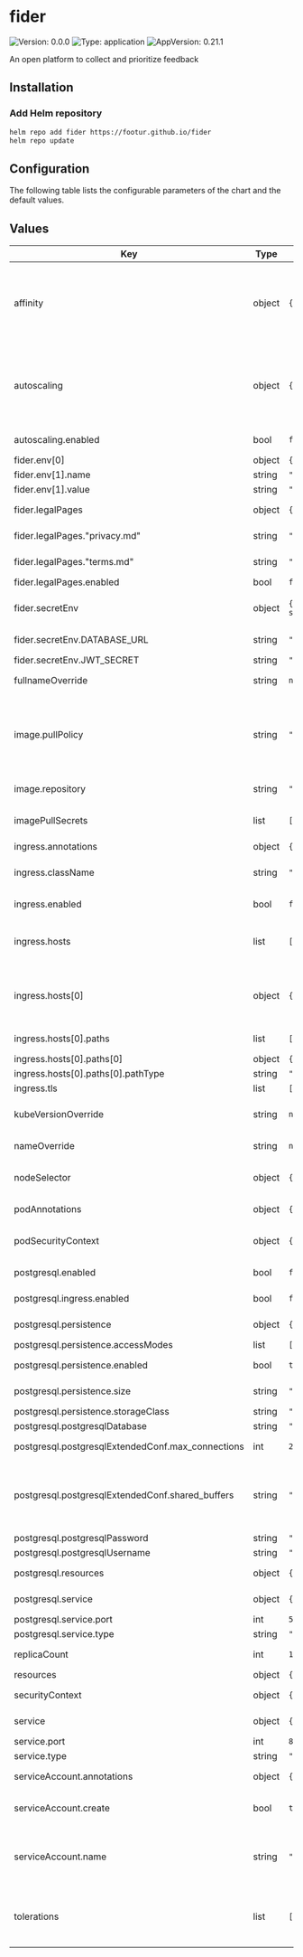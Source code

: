 # fider

![Version: 0.0.0](https://img.shields.io/badge/Version-0.0.0-informational?style=flat-square) ![Type: application](https://img.shields.io/badge/Type-application-informational?style=flat-square) ![AppVersion: 0.21.1](https://img.shields.io/badge/AppVersion-0.21.1-informational?style=flat-square)

An open platform to collect and prioritize feedback

## Installation

### Add Helm repository

```bash
helm repo add fider https://footur.github.io/fider
helm repo update
```

## Configuration

The following table lists the configurable parameters of the chart and the default values.

## Values

| Key | Type | Default | Description |
|-----|------|---------|-------------|
| affinity | object | `{}` | Defines rules for pod scheduling based on node or pod properties, allowing for affinity (preferred) or anti-affinity (avoidance) relationships between pods and nodes |
| autoscaling | object | `{"enabled":false,"maxReplicas":100,"minReplicas":1,"targetCPUUtilizationPercentage":80}` | Automatically adjusts the number of replicas of a deployment or a replica set based on predefined metrics or custom rules to handle varying workload demands |
| autoscaling.enabled | bool | `false` | Create a HPA for the server deployment |
| fider.env[0] | object | `{"name":"BASE_URL","value":"https://feedback.yourdomain.com"}` | Public Host Name |
| fider.env[1].name | string | `"EMAIL_NOREPLY"` |  |
| fider.env[1].value | string | `"noreply@yourdomain.com"` |  |
| fider.legalPages | object | `{"enabled":false,"privacy.md":"bar","terms.md":"foo"}` | https://fider.io/docs/how-to-show-legal-pages |
| fider.legalPages."privacy.md" | string | `"bar"` | Write your own Privacy Policy in Markdown here |
| fider.legalPages."terms.md" | string | `"foo"` | Write your own Terms of Service in Markdown here |
| fider.legalPages.enabled | bool | `false` | Enables legal pages |
| fider.secretEnv | object | `{"DATABASE_URL":"postgres://fider:s0m3g00dp4ssw0rd@db:5432/fider?sslmode=disable","JWT_SECRET":"VERY_STRONG_SECRET_SHOULD_BE_USED_HERE"}` | These environment variables are stored in a Kubernetes secret |
| fider.secretEnv.DATABASE_URL | string | `"postgres://fider:s0m3g00dp4ssw0rd@db:5432/fider?sslmode=disable"` | Connection string to the PostgreSQL database |
| fider.secretEnv.JWT_SECRET | string | `"VERY_STRONG_SECRET_SHOULD_BE_USED_HERE"` | Use a 512-bit secret here |
| fullnameOverride | string | `nil` | Override the fully qualified app name |
| image.pullPolicy | string | `"IfNotPresent"` | "IfNotPresent" to pull the image if no image with the specified tag exists on the node, "Always" to always pull the image or "Never" to try and use pre-pulled images |
| image.repository | string | `"getfider/fider"` | Repository to pull fider image from |
| imagePullSecrets | list | `[]` | Names of the Kubernetes secrets for imagePullSecrets |
| ingress.annotations | object | `{}` | Ingress annotations |
| ingress.className | string | `""` | The name of the Ingress Class associated with the ingress |
| ingress.enabled | bool | `false` | If `true``, an Ingress is created |
| ingress.hosts | list | `[{"host":"fider.local","paths":[{"path":"/","pathType":"prefix"}]}]` | Domain name Kubernetes Ingress rule looks for. Set it to the domain Fider will be hosted on |
| ingress.hosts[0] | object | `{"host":"fider.local","paths":[{"path":"/","pathType":"prefix"}]}` | List of domain names Kubernetes Ingress rule looks for. Set it to the domains in which Fider will be hosted on |
| ingress.hosts[0].paths | list | `[{"path":"/","pathType":"prefix"}]` | List of paths to use in Kubernetes Ingress rules |
| ingress.hosts[0].paths[0] | object | `{"path":"/","pathType":"prefix"}` | Path to use in the Ingress |
| ingress.hosts[0].paths[0].pathType | string | `"prefix"` | Ingress path type |
| ingress.tls | list | `[]` | Ingress TLS settings |
| kubeVersionOverride | string | `nil` | Override the version of Kubernetes being used in a cluster |
| nameOverride | string | `nil` | Override the name of the chart |
| nodeSelector | object | `{}` | Selects the nodes where a pod can be scheduled based on node labels |
| podAnnotations | object | `{}` | Key-value metadata for individual pods |
| podSecurityContext | object | `{}` | Defines the security settings and privileges for a pod |
| postgresql.enabled | bool | `false` | Enable the PostgreSQL subchart? |
| postgresql.ingress.enabled | bool | `false` | Set up ingress for external access (optional) |
| postgresql.persistence | object | `{"accessModes":["ReadWriteOnce"],"enabled":true,"size":"8Gi","storageClass":"standard"}` | Persistent volume configuration |
| postgresql.persistence.accessModes | list | `["ReadWriteOnce"]` | Set the access modes |
| postgresql.persistence.enabled | bool | `true` | Enables persistent storage |
| postgresql.persistence.size | string | `"8Gi"` | Set the size of the persistent volume |
| postgresql.persistence.storageClass | string | `"standard"` | Set the storage class |
| postgresql.postgresqlDatabase | string | `"mydatabase"` | PostgreSQL database |
| postgresql.postgresqlExtendedConf.max_connections | int | `200` | Maximum of DB connections |
| postgresql.postgresqlExtendedConf.shared_buffers | string | `"256MB"` | Shared buffers are a dedicated portion of memory used to cache frequently accessed data and improve database performance |
| postgresql.postgresqlPassword | string | `"mypassword"` | PostgreSQL password |
| postgresql.postgresqlUsername | string | `"myuser"` | PostgreSQL username |
| postgresql.resources | object | `{}` | Kubernetes ressources configuration |
| postgresql.service | object | `{"port":5432,"type":"ClusterIP"}` | Kubernetes service configuration |
| postgresql.service.port | int | `5432` | PostgreSQL port |
| postgresql.service.type | string | `"ClusterIP"` | The service type |
| replicaCount | int | `1` | The number of replicas to create |
| resources | object | `{}` | Kubernetes resources |
| securityContext | object | `{}` | Fider Container-level security-context |
| service | object | `{"port":80,"type":"ClusterIP"}` | Kubernetes service configuration |
| service.port | int | `80` | The HTTP service port |
| service.type | string | `"ClusterIP"` | The service type |
| serviceAccount.annotations | object | `{}` | Annotations to add to the service account |
| serviceAccount.create | bool | `true` | Specifies whether a service account should be created |
| serviceAccount.name | string | `""` | The name of the service account to use. If not set and create is true, a name is generated using the fullname template |
| tolerations | list | `[]` | Allows a pod to tolerate or ignore specific node taints, enabling it to be scheduled on tainted nodes |
